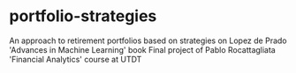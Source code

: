 # portfolio-strategies
An approach to retirement portfolios based on strategies on Lopez de Prado 'Advances in Machine Learning' book
Final project of Pablo Rocattagliata 'Financial Analytics' course at UTDT
